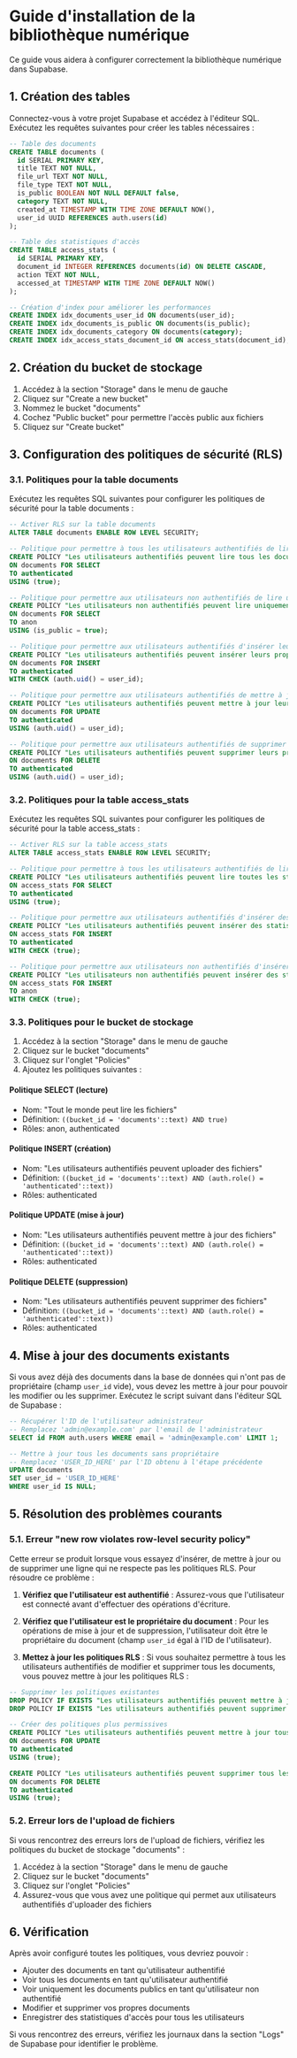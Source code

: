 # Guide d'installation de la bibliothèque numérique

Ce guide vous aidera à configurer correctement la bibliothèque numérique dans Supabase.

## 1. Création des tables

Connectez-vous à votre projet Supabase et accédez à l'éditeur SQL. Exécutez les requêtes suivantes pour créer les tables nécessaires :

```sql
-- Table des documents
CREATE TABLE documents (
  id SERIAL PRIMARY KEY,
  title TEXT NOT NULL,
  file_url TEXT NOT NULL,
  file_type TEXT NOT NULL,
  is_public BOOLEAN NOT NULL DEFAULT false,
  category TEXT NOT NULL,
  created_at TIMESTAMP WITH TIME ZONE DEFAULT NOW(),
  user_id UUID REFERENCES auth.users(id)
);

-- Table des statistiques d'accès
CREATE TABLE access_stats (
  id SERIAL PRIMARY KEY,
  document_id INTEGER REFERENCES documents(id) ON DELETE CASCADE,
  action TEXT NOT NULL,
  accessed_at TIMESTAMP WITH TIME ZONE DEFAULT NOW()
);

-- Création d'index pour améliorer les performances
CREATE INDEX idx_documents_user_id ON documents(user_id);
CREATE INDEX idx_documents_is_public ON documents(is_public);
CREATE INDEX idx_documents_category ON documents(category);
CREATE INDEX idx_access_stats_document_id ON access_stats(document_id);
```

## 2. Création du bucket de stockage

1. Accédez à la section "Storage" dans le menu de gauche
2. Cliquez sur "Create a new bucket"
3. Nommez le bucket "documents"
4. Cochez "Public bucket" pour permettre l'accès public aux fichiers
5. Cliquez sur "Create bucket"

## 3. Configuration des politiques de sécurité (RLS)

### 3.1. Politiques pour la table documents

Exécutez les requêtes SQL suivantes pour configurer les politiques de sécurité pour la table documents :

```sql
-- Activer RLS sur la table documents
ALTER TABLE documents ENABLE ROW LEVEL SECURITY;

-- Politique pour permettre à tous les utilisateurs authentifiés de lire tous les documents
CREATE POLICY "Les utilisateurs authentifiés peuvent lire tous les documents"
ON documents FOR SELECT
TO authenticated
USING (true);

-- Politique pour permettre aux utilisateurs non authentifiés de lire uniquement les documents publics
CREATE POLICY "Les utilisateurs non authentifiés peuvent lire uniquement les documents publics"
ON documents FOR SELECT
TO anon
USING (is_public = true);

-- Politique pour permettre aux utilisateurs authentifiés d'insérer leurs propres documents
CREATE POLICY "Les utilisateurs authentifiés peuvent insérer leurs propres documents"
ON documents FOR INSERT
TO authenticated
WITH CHECK (auth.uid() = user_id);

-- Politique pour permettre aux utilisateurs authentifiés de mettre à jour leurs propres documents
CREATE POLICY "Les utilisateurs authentifiés peuvent mettre à jour leurs propres documents"
ON documents FOR UPDATE
TO authenticated
USING (auth.uid() = user_id);

-- Politique pour permettre aux utilisateurs authentifiés de supprimer leurs propres documents
CREATE POLICY "Les utilisateurs authentifiés peuvent supprimer leurs propres documents"
ON documents FOR DELETE
TO authenticated
USING (auth.uid() = user_id);
```

### 3.2. Politiques pour la table access_stats

Exécutez les requêtes SQL suivantes pour configurer les politiques de sécurité pour la table access_stats :

```sql
-- Activer RLS sur la table access_stats
ALTER TABLE access_stats ENABLE ROW LEVEL SECURITY;

-- Politique pour permettre à tous les utilisateurs authentifiés de lire toutes les statistiques
CREATE POLICY "Les utilisateurs authentifiés peuvent lire toutes les statistiques"
ON access_stats FOR SELECT
TO authenticated
USING (true);

-- Politique pour permettre aux utilisateurs authentifiés d'insérer des statistiques
CREATE POLICY "Les utilisateurs authentifiés peuvent insérer des statistiques"
ON access_stats FOR INSERT
TO authenticated
WITH CHECK (true);

-- Politique pour permettre aux utilisateurs non authentifiés d'insérer des statistiques
CREATE POLICY "Les utilisateurs non authentifiés peuvent insérer des statistiques"
ON access_stats FOR INSERT
TO anon
WITH CHECK (true);
```

### 3.3. Politiques pour le bucket de stockage

1. Accédez à la section "Storage" dans le menu de gauche
2. Cliquez sur le bucket "documents"
3. Cliquez sur l'onglet "Policies"
4. Ajoutez les politiques suivantes :

#### Politique SELECT (lecture)
- Nom: "Tout le monde peut lire les fichiers"
- Définition: `((bucket_id = 'documents'::text) AND true)`
- Rôles: anon, authenticated

#### Politique INSERT (création)
- Nom: "Les utilisateurs authentifiés peuvent uploader des fichiers"
- Définition: `((bucket_id = 'documents'::text) AND (auth.role() = 'authenticated'::text))`
- Rôles: authenticated

#### Politique UPDATE (mise à jour)
- Nom: "Les utilisateurs authentifiés peuvent mettre à jour des fichiers"
- Définition: `((bucket_id = 'documents'::text) AND (auth.role() = 'authenticated'::text))`
- Rôles: authenticated

#### Politique DELETE (suppression)
- Nom: "Les utilisateurs authentifiés peuvent supprimer des fichiers"
- Définition: `((bucket_id = 'documents'::text) AND (auth.role() = 'authenticated'::text))`
- Rôles: authenticated

## 4. Mise à jour des documents existants

Si vous avez déjà des documents dans la base de données qui n'ont pas de propriétaire (champ `user_id` vide), vous devez les mettre à jour pour pouvoir les modifier ou les supprimer. Exécutez le script suivant dans l'éditeur SQL de Supabase :

```sql
-- Récupérer l'ID de l'utilisateur administrateur
-- Remplacez 'admin@example.com' par l'email de l'administrateur
SELECT id FROM auth.users WHERE email = 'admin@example.com' LIMIT 1;

-- Mettre à jour tous les documents sans propriétaire
-- Remplacez 'USER_ID_HERE' par l'ID obtenu à l'étape précédente
UPDATE documents
SET user_id = 'USER_ID_HERE'
WHERE user_id IS NULL;
```

## 5. Résolution des problèmes courants

### 5.1. Erreur "new row violates row-level security policy"

Cette erreur se produit lorsque vous essayez d'insérer, de mettre à jour ou de supprimer une ligne qui ne respecte pas les politiques RLS. Pour résoudre ce problème :

1. **Vérifiez que l'utilisateur est authentifié** : Assurez-vous que l'utilisateur est connecté avant d'effectuer des opérations d'écriture.

2. **Vérifiez que l'utilisateur est le propriétaire du document** : Pour les opérations de mise à jour et de suppression, l'utilisateur doit être le propriétaire du document (champ `user_id` égal à l'ID de l'utilisateur).

3. **Mettez à jour les politiques RLS** : Si vous souhaitez permettre à tous les utilisateurs authentifiés de modifier et supprimer tous les documents, vous pouvez mettre à jour les politiques RLS :

```sql
-- Supprimer les politiques existantes
DROP POLICY IF EXISTS "Les utilisateurs authentifiés peuvent mettre à jour leurs propres documents" ON documents;
DROP POLICY IF EXISTS "Les utilisateurs authentifiés peuvent supprimer leurs propres documents" ON documents;

-- Créer des politiques plus permissives
CREATE POLICY "Les utilisateurs authentifiés peuvent mettre à jour tous les documents"
ON documents FOR UPDATE
TO authenticated
USING (true);

CREATE POLICY "Les utilisateurs authentifiés peuvent supprimer tous les documents"
ON documents FOR DELETE
TO authenticated
USING (true);
```

### 5.2. Erreur lors de l'upload de fichiers

Si vous rencontrez des erreurs lors de l'upload de fichiers, vérifiez les politiques du bucket de stockage "documents" :

1. Accédez à la section "Storage" dans le menu de gauche
2. Cliquez sur le bucket "documents"
3. Cliquez sur l'onglet "Policies"
4. Assurez-vous que vous avez une politique qui permet aux utilisateurs authentifiés d'uploader des fichiers

## 6. Vérification

Après avoir configuré toutes les politiques, vous devriez pouvoir :
- Ajouter des documents en tant qu'utilisateur authentifié
- Voir tous les documents en tant qu'utilisateur authentifié
- Voir uniquement les documents publics en tant qu'utilisateur non authentifié
- Modifier et supprimer vos propres documents
- Enregistrer des statistiques d'accès pour tous les utilisateurs

Si vous rencontrez des erreurs, vérifiez les journaux dans la section "Logs" de Supabase pour identifier le problème.
